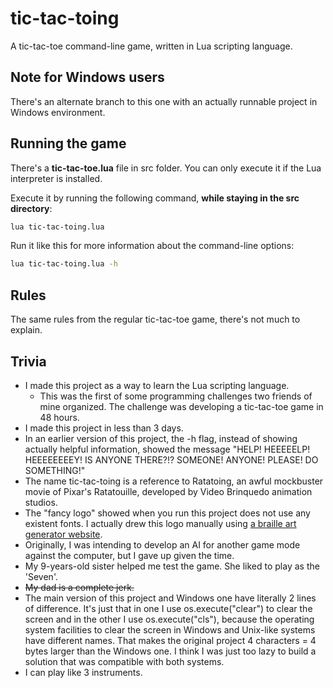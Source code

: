 # tic-tac-toing

A tic-tac-toe command-line game, written in Lua scripting language.

## Note for Windows users

There's an alternate branch to this one with an actually runnable project in Windows environment.

## Running the game

There's a **tic-tac-toe.lua** file in src folder. You can only execute it if the Lua interpreter is installed.

Execute it by running the following command, **while staying in the src directory**:

```bash
lua tic-tac-toing.lua
```

Run it like this for more information about the command-line options:

```bash
lua tic-tac-toing.lua -h
```

## Rules

The same rules from the regular tic-tac-toe game, there's not much to explain.

## Trivia

- I made this project as a way to learn the Lua scripting language.
  - This was the first of some programming challenges two friends of mine organized. The challenge was developing a tic-tac-toe game in 48 hours.
- I made this project in less than 3 days.
- In an earlier version of this project, the -h flag, instead of showing actually helpful information, showed the message "HELP! HEEEEELP! HEEEEEEEEY! IS ANYONE THERE?!? SOMEONE! ANYONE! PLEASE! DO SOMETHING!"
- The name tic-tac-toing is a reference to Ratatoing, an awful mockbuster movie of Pixar's Ratatouille, developed by Video Brinquedo animation studios.
- The "fancy logo" showed when you run this project does not use any existent fonts. I actually drew this logo manually using [a braille art generator website](braille-txt.github.io/).
- Originally, I was intending to develop an AI for another game mode against the computer, but I gave up given the time.
- My 9-years-old sister helped me test the game. She liked to play as the 'Seven'.
- ~~My dad is a complete jerk.~~
- The main version of this project and Windows one have literally 2 lines of difference. It's just that in one I use os.execute("clear") to clear the screen and in the other I use os.execute("cls"), because the operating system facilities to clear the screen in Windows and Unix-like systems have different names. That makes the original project 4 characters = 4 bytes larger than the Windows one. I think I was just too lazy to build a solution that was compatible with both systems.
- I can play like 3 instruments.
